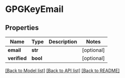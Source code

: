 # GPGKeyEmail

## Properties
Name | Type | Description | Notes
------------ | ------------- | ------------- | -------------
**email** | **str** |  | [optional] 
**verified** | **bool** |  | [optional] 

[[Back to Model list]](../README.md#documentation-for-models) [[Back to API list]](../README.md#documentation-for-api-endpoints) [[Back to README]](../README.md)

